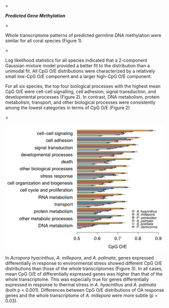 


<!ANNOTATION RESULTS NEED TO GO FIRST>>




_**Predicted Gene Methylation**_    

<!FIRST SENTENCE DOES NOT SAY ANYTHING>>
Whole transcriptome patterns of predicted germline DNA methylation were similar for all coral species (Figure 1).

<!DO NOT START SENTENCE WITH STATS SAY>>
 Log likelihood statistics for all species indicated that a 2-component Gaussian mixture model provided a better fit to the distribution than a unimodal fit. All CpG O/E distributions were characterized by a relatively small low-CpG O/E component and a larger high-CpG O/E component. 

 
For all six species, the top four biological processes with the highest mean CpG O/E were cell-cell signalling, cell adhesion, signal transduction, and developmental processes (Figure 2). In contrast, DNA metabolism, protein metabolism, transport, and other biological processes were consistently among the lowest categories in terms of CpG O/E (Figure 2)


<!FIGURE DOES NOT WORK-- TRY SOMETHING ELSE>>


![goslim](./figures/GOslim.png)







In *Acropora hyacinthus*, *A. millepora*, and *A. palmata*, genes expressed differentially in response to environmental stress showed different CpG O/E distributions than those of the whole transcriptomes (Figure 3). In all cases, mean CpG O/E of differentially expressed genes was higher than that of the whole transcriptome. This was especially true for genes differentially expressed in response to thermal stress in *A. hyacinthus* and *A. palmata* (both p < 0.001). Differences between CpG O/E distributions of OA response genes and the whole transcriptome of *A. millepora* were more subtle (p = 0.03).
